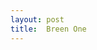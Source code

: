 ```yaml
---
layout: post
title:  Breen One
---
```

<html>
<head>
<!–-For All Of The Other Ones Too, Up There Where It Says title:  Breen One, that means that that is the title and that counts?-–>
<title>

</title>
</head>
<body>
</body>
</html>
